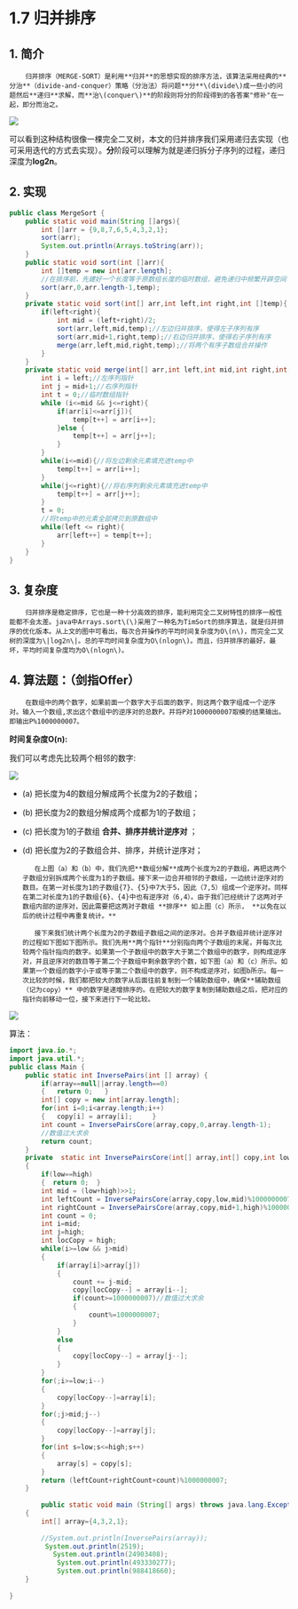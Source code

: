 # 1.7 归并排序

## 1. 简介

        归并排序（MERGE-SORT）是利用**归并**的思想实现的排序方法，该算法采用经典的**分治**（divide-and-conquer）策略（分治法）将问题**分**\(divide\)成一些小的问题然后**递归**求解，而**治\(conquer\)**的阶段则将分的阶段得到的各答案"修补"在一起，即分而治之。

![](../../.gitbook/assets/image%20%28198%29.png)

 可以看到这种结构很像一棵完全二叉树，本文的归并排序我们采用递归去实现（也可采用迭代的方式去实现）。**分**阶段可以理解为就是递归拆分子序列的过程，递归深度为**log2n**。

## 2. 实现

```java
public class MergeSort {
    public static void main(String []args){
        int []arr = {9,8,7,6,5,4,3,2,1};
        sort(arr);
        System.out.println(Arrays.toString(arr));
    }
    public static void sort(int []arr){
        int []temp = new int[arr.length];
        //在排序前，先建好一个长度等于原数组长度的临时数组，避免递归中频繁开辟空间
        sort(arr,0,arr.length-1,temp);
    }
    private static void sort(int[] arr,int left,int right,int []temp){
        if(left<right){
            int mid = (left+right)/2;
            sort(arr,left,mid,temp);//左边归并排序，使得左子序列有序
            sort(arr,mid+1,right,temp);//右边归并排序，使得右子序列有序
            merge(arr,left,mid,right,temp);//将两个有序子数组合并操作
        }
    }
    private static void merge(int[] arr,int left,int mid,int right,int[] temp){
        int i = left;//左序列指针
        int j = mid+1;//右序列指针
        int t = 0;//临时数组指针
        while (i<=mid && j<=right){
            if(arr[i]<=arr[j]){
                temp[t++] = arr[i++];
            }else {
                temp[t++] = arr[j++];
            }
        }
        while(i<=mid){//将左边剩余元素填充进temp中
            temp[t++] = arr[i++];
        }
        while(j<=right){//将右序列剩余元素填充进temp中
            temp[t++] = arr[j++];
        }
        t = 0;
        //将temp中的元素全部拷贝到原数组中
        while(left <= right){
            arr[left++] = temp[t++];
        }
    }
}
```

## 3. 复杂度

        归并排序是稳定排序，它也是一种十分高效的排序，能利用完全二叉树特性的排序一般性能都不会太差。java中Arrays.sort\(\)采用了一种名为TimSort的排序算法，就是归并排序的优化版本。从上文的图中可看出，每次合并操作的平均时间复杂度为O\(n\)，而完全二叉树的深度为\|log2n\|。总的平均时间复杂度为O\(nlogn\)。而且，归并排序的最好，最坏，平均时间复杂度均为O\(nlogn\)。

## 4. 算法题：（剑指Offer）

        在数组中的两个数字，如果前面一个数字大于后面的数字，则这两个数字组成一个逆序对。输入一个数组,求出这个数组中的逆序对的总数P。并将P对1000000007取模的结果输出。 即输出P%1000000007。

**时间复杂度O\(n\):**

 我们可以考虑先比较两个相邻的数字:

![](../../.gitbook/assets/image%20%2841%29.png)

* \(a\) 把长度为4的数组分解成两个长度为2的子数组；
* \(b\) 把长度为2的数组分解成两个成都为1的子数组；
* \(c\) 把长度为1的子数组 **合并、排序并统计逆序对** ；
* \(d\) 把长度为2的子数组合并、排序，并统计逆序对；

         在上图（a）和（b）中，我们先把**数组分解**成两个长度为2的子数组，再把这两个子数组分别拆成两个长度为1的子数组。接下来一边合并相邻的子数组，一边统计逆序对的数目。在第一对长度为1的子数组{7}、{5}中7大于5，因此（7,5）组成一个逆序对。同样在第二对长度为1的子数组{6}、{4}中也有逆序对（6,4）。由于我们已经统计了这两对子数组内部的逆序对，因此需要把这两对子数组 **排序** 如上图（c）所示， **以免在以后的统计过程中再重复统计。**

         接下来我们统计两个长度为2的子数组子数组之间的逆序对。合并子数组并统计逆序对的过程如下图如下图所示。我们先用**两个指针**分别指向两个子数组的末尾，并每次比较两个指针指向的数字。如果第一个子数组中的数字大于第二个数组中的数字，则构成逆序对，并且逆序对的数目等于第二个子数组中剩余数字的个数，如下图（a）和（c）所示。如果第一个数组的数字小于或等于第二个数组中的数字，则不构成逆序对，如图b所示。每一次比较的时候，我们都把较大的数字从后面往前复制到一个辅助数组中，确保**辅助数组（记为copy）** 中的数字是递增排序的。在把较大的数字复制到辅助数组之后，把对应的指针向前移动一位，接下来进行下一轮比较。

![](../../.gitbook/assets/image%20%2885%29.png)

算法：

```java
import java.io.*;
import java.util.*;
public class Main {
    public static int InversePairs(int [] array) {
        if(array==null||array.length==0)
        {   return 0;   }
        int[] copy = new int[array.length];
        for(int i=0;i<array.length;i++)
        {   copy[i] = array[i];     }
        int count = InversePairsCore(array,copy,0,array.length-1);
        //数值过大求余
        return count;       
    }
    private  static int InversePairsCore(int[] array,int[] copy,int low,int high)
    {
        if(low==high)
        {  return 0;  }
        int mid = (low+high)>>1;
        int leftCount = InversePairsCore(array,copy,low,mid)%1000000007;
        int rightCount = InversePairsCore(array,copy,mid+1,high)%1000000007;
        int count = 0;
        int i=mid;
        int j=high;
        int locCopy = high;
        while(i>=low && j>mid)
        {
            if(array[i]>array[j])
            {
                count += j-mid;
                copy[locCopy--] = array[i--];
                if(count>=1000000007)//数值过大求余
                {
                    count%=1000000007;
                }
            }
            else
            {
                copy[locCopy--] = array[j--];
            }
        }
        for(;i>=low;i--)
        {
            copy[locCopy--]=array[i];
        }
        for(;j>mid;j--)
        {
            copy[locCopy--]=array[j];
        }
        for(int s=low;s<=high;s++)
        {
            array[s] = copy[s];
        }
        return (leftCount+rightCount+count)%1000000007;
    }
         
        public static void main (String[] args) throws java.lang.Exception
    {
        int[] array={4,3,2,1};
             
        //System.out.println(InversePairs(array));
         System.out.println(2519);
           System.out.println(24903408);
            System.out.println(493330277);
            System.out.println(988418660);
    }
          
}
```

